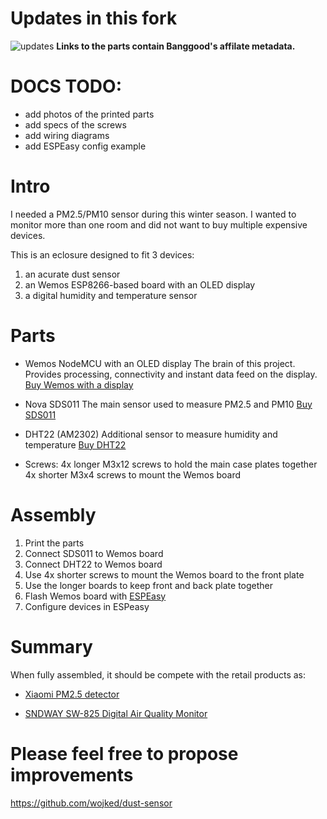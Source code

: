 # Updates in this fork

![updates
](https://raw.githubusercontent.com/RedWagon/dust-sensor/master/new_version.jpg)
__Links to the parts contain Banggood's affilate metadata.__

# DOCS TODO:
* add photos of the printed parts
* add specs of the screws
* add wiring diagrams
* add ESPEasy config example

# Intro
I needed a PM2.5/PM10 sensor during this winter season. I wanted to monitor more than one room and did not want to buy multiple expensive devices.

This is an eclosure designed to fit 3 devices:
1. an acurate dust sensor
2. an Wemos ESP8266-based board with an OLED display
3. a digital humidity and temperature sensor

# Parts
* Wemos NodeMCU with an OLED display
The brain of this project. Provides processing, connectivity and instant data feed on the display.
[Buy Wemos with a display](https://www.banggood.com/Wemos-Nodemcu-Wifi-For-Arduino-And-NodeMCU-ESP8266-0_96-Inch-OLED-Board-p-1154759.html?cur_warehouse=CN&p=X314102609367201509L&custlinkid=113882)

* Nova SDS011 
The main sensor used to measure PM2.5 and PM10
[Buy SDS011](https://www.banggood.com/Nova-PM-Sensor-SDS011-High-Precision-Laser-PM2_5-Air-Quality-Detection-Sensor-Module-p-1144246.html?p=X314102609367201509L&custlinkid=113881)


* DHT22 (AM2302) 
Additional sensor to measure humidity and temperature
[Buy DHT22](https://www.banggood.com/AM2302-DHT22-Temperature-And-Humidity-Sensor-Module-For-Arduino-SCM-p-937403.html?p=X314102609367201509L&custlinkid=113883)

* Screws:
4x longer M3x12 screws to hold the main case plates together
4x shorter M3x4 screws to mount the Wemos board

# Assembly
1. Print the parts
2. Connect SDS011 to Wemos board
3. Connect DHT22 to Wemos board
4. Use 4x shorter screws to mount the Wemos board to the front plate
5. Use the longer boards to keep front and back plate together
6. Flash Wemos board with [ESPEasy](https://github.com/letscontrolit/ESPEasy)
7. Configure devices in ESPeasy

# Summary
When fully assembled, it should be compete with the retail products as:

* [Xiaomi PM2.5 detector](https://www.banggood.com/Original-Xiaomi-Mijia-PM2_5-Detector-Air-Quality-Tester-Monitor-OLED-Smart-Sensor-Air-Purifier-p-1330361.html?p=X314102609367201509L&custlinkid=113893)

* [SNDWAY SW-825 Digital Air Quality Monitor](https://www.banggood.com/SNDWAY-SW-825-Digital-Air-Quality-Monitor-Laser-PM2_5-Detector-Gas-Temperature-Humidity-Monitor-p-1244753.html?p=X314102609367201509L&custlinkid=113888)

# Please feel free to propose improvements
https://github.com/wojked/dust-sensor
